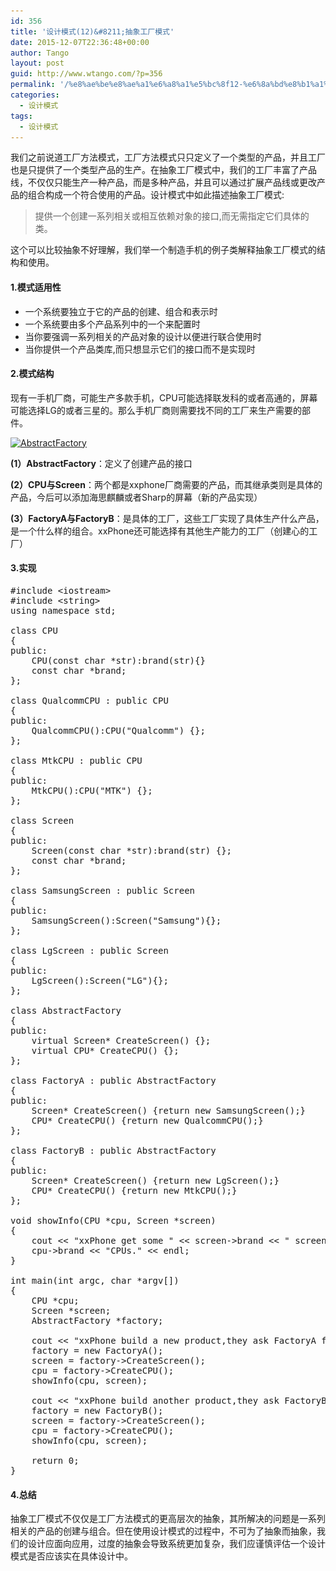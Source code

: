 ```yaml
---
id: 356
title: '设计模式(12)&#8211;抽象工厂模式'
date: 2015-12-07T22:36:48+00:00
author: Tango
layout: post
guid: http://www.wtango.com/?p=356
permalink: '/%e8%ae%be%e8%ae%a1%e6%a8%a1%e5%bc%8f12-%e6%8a%bd%e8%b1%a1%e5%b7%a5%e5%8e%82%e6%a8%a1%e5%bc%8f/'
categories:
  - 设计模式
tags:
  - 设计模式
---
```

我们之前说道工厂方法模式，工厂方法模式只只定义了一个类型的产品，并且工厂也是只提供了一个类型产品的生产。在抽象工厂模式中，我们的工厂丰富了产品线，不仅仅只能生产一种产品，而是多种产品，并且可以通过扩展产品线或更改产品的组合构成一个符合使用的产品。设计模式中如此描述抽象工厂模式:

> 提供一个创建一系列相关或相互依赖对象的接口,而无需指定它们具体的类。

这个可以比较抽象不好理解，我们举一个制造手机的例子类解释抽象工厂模式的结构和使用。

<!--more-->

#### 1.模式适用性

  * 一个系统要独立于它的产品的创建、组合和表示时
  * 一个系统要由多个产品系列中的一个来配置时
  * 当你要强调一系列相关的产品对象的设计以便进行联合使用时
  * 当你提供一个产品类库,而只想显示它们的接口而不是实现时

#### 2.模式结构

现有一手机厂商，可能生产多款手机，CPU可能选择联发科的或者高通的，屏幕可能选择LG的或者三星的。那么手机厂商则需要找不同的工厂来生产需要的部件。

[<img class="aligncenter size-full wp-image-357" src="../wp-content/uploads/2015/12/AbstractFactory.png" alt="AbstractFactory" width="689" height="644" srcset="../wp-content/uploads/2015/12/AbstractFactory.png 689w, ../wp-content/uploads/2015/12/AbstractFactory-300x280.png 300w" sizes="(max-width: 689px) 100vw, 689px" />](../wp-content/uploads/2015/12/AbstractFactory.png)

**(1）AbstractFactory**：定义了创建产品的接口

**(2）CPU与Screen**：两个都是xxphone厂商需要的产品，而其继承类则是具体的产品，今后可以添加海思麒麟或者Sharp的屏幕（新的产品实现）

**(3）FactoryA与FactoryB**：是具体的工厂，这些工厂实现了具体生产什么产品，是一个什么样的组合。xxPhone还可能选择有其他生产能力的工厂（创建心的工厂）

#### 3.实现

<pre class="brush: cpp; title: ; notranslate" title="">#include &lt;iostream&gt;
#include &lt;string&gt;
using namespace std;

class CPU
{
public:
	CPU(const char *str):brand(str){}
	const char *brand;
};

class QualcommCPU : public CPU
{
public:
	QualcommCPU():CPU("Qualcomm") {};
};

class MtkCPU : public CPU
{
public:
	MtkCPU():CPU("MTK") {};
};

class Screen
{
public:
	Screen(const char *str):brand(str) {};
	const char *brand;
};

class SamsungScreen : public Screen
{
public:
	SamsungScreen():Screen("Samsung"){};
};

class LgScreen : public Screen
{
public:
	LgScreen():Screen("LG"){};
};

class AbstractFactory
{
public:
	virtual Screen* CreateScreen() {};
	virtual CPU* CreateCPU() {};
};

class FactoryA : public AbstractFactory
{
public:
	Screen* CreateScreen() {return new SamsungScreen();}
	CPU* CreateCPU() {return new QualcommCPU();}
};

class FactoryB : public AbstractFactory
{
public:
	Screen* CreateScreen() {return new LgScreen();}
	CPU* CreateCPU() {return new MtkCPU();}
};

void showInfo(CPU *cpu, Screen *screen)
{
	cout &lt;&lt; "xxPhone get some " &lt;&lt; screen-&gt;brand &lt;&lt; " screens and some " &lt;&lt;
	cpu-&gt;brand &lt;&lt; "CPUs." &lt;&lt; endl;
}

int main(int argc, char *argv[])
{
	CPU *cpu;
	Screen *screen;
	AbstractFactory *factory;

	cout &lt;&lt; "xxPhone build a new product,they ask FactoryA for suppling" &lt;&lt; endl;
	factory = new FactoryA();
	screen = factory-&gt;CreateScreen();
	cpu = factory-&gt;CreateCPU();
	showInfo(cpu, screen);

	cout &lt;&lt; "xxPhone build another product,they ask FactoryB for suppling" &lt;&lt; endl;
	factory = new FactoryB();
	screen = factory-&gt;CreateScreen();
	cpu = factory-&gt;CreateCPU();
	showInfo(cpu, screen);

	return 0;
}
</pre>

#### 4.总结

抽象工厂模式不仅仅是工厂方法模式的更高层次的抽象，其所解决的问题是一系列相关的产品的创建与组合。但在使用设计模式的过程中，不可为了抽象而抽象，我们的设计应面向应用，过度的抽象会导致系统更加复杂，我们应谨慎评估一个设计模式是否应该实在具体设计中。